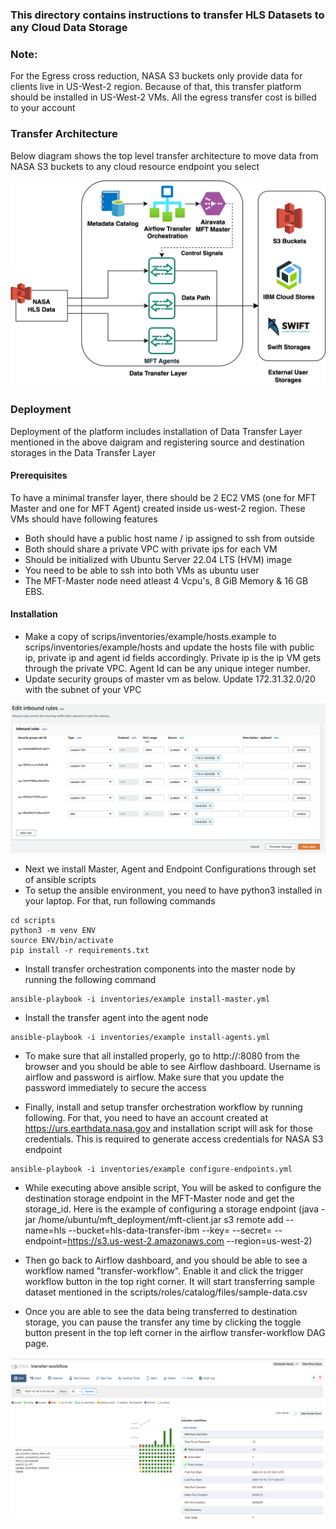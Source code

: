 ### This directory contains instructions to transfer HLS Datasets to any Cloud Data Storage

### Note: 
For the Egress cross reduction, NASA S3 buckets only provide data for clients live in US-West-2 region. Because of that, this transfer platform should be installed in US-West-2 VMs. All the egress transfer cost is billed to your account

### Transfer Architecture
Below diagram shows the top level transfer architecture to move data from NASA S3 buckets to any cloud resource endpoint you select

![Transfer Architecture](transfer-architecture.jpg)

### Deployment

Deployment of the platform includes installation of Data Transfer Layer mentioned in the above daigram and registering source and destination storages in the Data Transfer Layer

#### Prerequisites

To have a minimal transfer layer, there should be 2 EC2 VMS (one for MFT Master and one for MFT Agent) created inside us-west-2 region. These VMs should have following features
* Both should have a public host name / ip assigned to ssh from outside
* Both should share a private VPC with private ips for each VM
* Should be initialized with Ubuntu Server 22.04 LTS (HVM) image
* You need to be able to ssh into both VMs as ubuntu user
* The MFT-Master node need atleast 4 Vcpu's, 8 GiB Memory & 16 GB EBS.

#### Installation

* Make a copy of scrips/inventories/example/hosts.example to scrips/inventories/example/hosts and update the hosts file with public ip, private ip and agent id fields accordingly. Private ip is the ip VM gets through the private VPC. Agent Id can be any unique integer number.
* Update security groups of master vm as below. Update 172.31.32.0/20 with the subnet of your VPC

![Security Groups](security-groups-new.png)

* Next we install Master, Agent and Endpoint Configurations through set of ansible scripts
* To setup the ansible environment, you need to have python3 installed in your laptop. For that, run following commands

```
cd scripts
python3 -m venv ENV
source ENV/bin/activate
pip install -r requirements.txt
```

* Install transfer orchestration components into the master node by running the following command

```
ansible-playbook -i inventories/example install-master.yml
```

* Install the transfer agent into the agent node
```
ansible-playbook -i inventories/example install-agents.yml
```
* To make sure that all installed properly, go to http://<master-public-ip>:8080 from the browser and you should be able to see Airflow dashboard. Username is airflow and password is airflow. Make sure that you update the password immediately to secure the access

* Finally, install and setup transfer orchestration workflow by running following. For that, you need to have an account created at https://urs.earthdata.nasa.gov and installation script will ask for those credentials. This is required to generate access credentials for NASA S3 endpoint
```
ansible-playbook -i inventories/example configure-endpoints.yml
```
* While executing above ansible script, You will be asked to configure the destination storage endpoint in the MFT-Master node and get the storage_id. Here is the example of configuring a storage endpoint (java -jar /home/ubuntu/mft_deployment/mft-client.jar s3 remote add --name=hls --bucket=hls-data-transfer-ibm --key=<key> --secret=<secret> --endpoint=https://s3.us-west-2.amazonaws.com --region=us-west-2)

* Then go back to Airflow dashboard, and you should be able to see a workflow named "transfer-workflow". Enable it and click the trigger workflow button in the top right corner. It will start transferring sample dataset mentioned in the scripts/roles/catalog/files/sample-data.csv
  
* Once you are able to see the data being transferred to destination storage, you can pause the transfer any time by clicking the toggle button present in the top left corner in the airflow transfer-workflow DAG page.

![Transfer Workflow](transfer-workflow.png)
